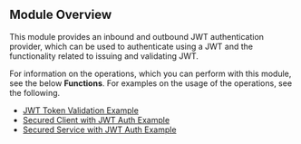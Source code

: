 ## Module Overview

This module provides an inbound and outbound JWT authentication provider, which can be used to authenticate using a JWT and the functionality related to issuing and validating JWT.

For information on the operations, which you can perform with this module, see the below **Functions**. For examples on the usage of the operations, see the following.
 * [JWT Token Validation Example](https://ballerina.io/learn/by-example/jwt-issue-validate.html)
 * [Secured Client with JWT Auth Example](https://ballerina.io/learn/by-example/secured-client-with-jwt-auth.html)
 * [Secured Service with JWT Auth Example](https://ballerina.io/learn/by-example/secured-service-with-jwt-auth.html)
